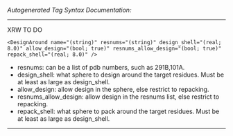 _Autogenerated Tag Syntax Documentation:_

---
XRW TO DO

```
<DesignAround name="(string)" resnums="(string)" design_shell="(real; 8.0)" allow_design="(bool; true)" resnums_allow_design="(bool; true)" repack_shell="(real; 8.0)" />
```

-   resnums: can be a list of pdb numbers, such as 291B,101A.
-   design_shell: what sphere to design around the target residues. Must be at least as large as design_shell.
-   allow_design: allow design in the sphere, else restrict to repacking.
-   resnums_allow_design: allow design in the resnums list, else restrict to repacking.
-   repack_shell: what sphere to pack around the target residues. Must be at least as large as design_shell.

---
